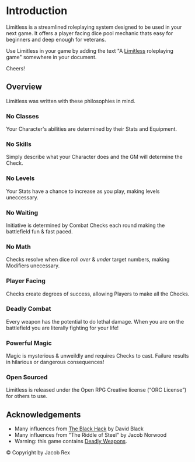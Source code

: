 # Introduction

Limitless is a streamlined roleplaying system designed to be used in your next game. It offers a player facing dice pool mechanic thats easy for beginners and deep enough for veterans.

Use Limitless in your game by adding the text "A [Limitless](https://jacobrex.itch.io/limitless) roleplaying game" somewhere in your document.

Cheers!

## Overview
Limitless was written with these philosophies in mind.

### No Classes
Your Character's abilities are determined by their Stats and Equipment.

### No Skills
Simply describe what your Character does and the GM will determine the Check.

### No Levels
Your Stats have a chance to increase as you play, making levels uneccessary.

### No Waiting
Initiative is determined by Combat Checks each round making the battlefield fun & fast paced.

### No Math
Checks resolve when dice roll *over* & *under* target numbers, making Modifiers unecessary.

### Player Facing
Checks create degrees of success, allowing Players to make all the Checks.

### Deadly Combat
Every weapon has the potential to do lethal damage. When you are on the battlefield you are literally fighting for your life!

### Powerful Magic
Magic is mysterious & unweildly and requires Checks to cast. Failure results in hilarious or dangerous consequences!

### Open Sourced
Limitless is released under the Open RPG Creative license (“ORC License”) for others to use.

## Acknowledgements
* Many influences from [The Black Hack](https://the-black-hack.jehaisleprintemps.net/) by David Black
* Many influences from "The Riddle of Steel" by Jacob Norwood
* Warning: this game contains [Deadly Weapons](https://jacobrex.itch.io/deadly-weapons).

© Copyright by Jacob Rex